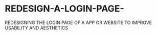 # REDESIGN-A-LOGIN-PAGE-
REDESIGNING THE LOGIN PAGE OF A APP OR WEBSITE TO IMPROVE USABILITY AND AESTHETICS 
